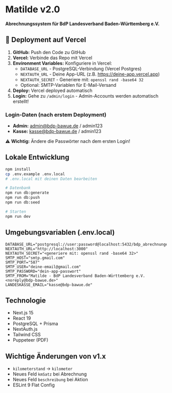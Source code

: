 # Matilde v2.0

**Abrechnungssystem für BdP Landesverband Baden-Württemberg e.V.**

## 🚀 Deployment auf Vercel

1. **GitHub:** Push den Code zu GitHub
2. **Vercel:** Verbinde das Repo mit Vercel
3. **Environment Variables:** Konfiguriere in Vercel:
   - `DATABASE_URL` - PostgreSQL-Verbindung (Vercel Postgres)
   - `NEXTAUTH_URL` - Deine App-URL (z.B. https://deine-app.vercel.app)
   - `NEXTAUTH_SECRET` - Generiere mit: `openssl rand -base64 32`
   - Optional: SMTP-Variablen für E-Mail-Versand
4. **Deploy:** Vercel deployed automatisch
5. **Login:** Gehe zu `/admin/login` - Admin-Accounts werden automatisch erstellt!

### Login-Daten (nach erstem Deployment)
- **Admin:** admin@bdp-bawue.de / admin123
- **Kasse:** kasse@bdp-bawue.de / admin123

⚠️ **Wichtig:** Ändere die Passwörter nach dem ersten Login!

## Lokale Entwicklung

```bash
npm install
cp .env.example .env.local
# .env.local mit deinen Daten bearbeiten

# Datenbank
npm run db:generate
npm run db:push
npm run db:seed

# Starten
npm run dev
```

## Umgebungsvariablen (.env.local)

```env
DATABASE_URL="postgresql://user:password@localhost:5432/bdp_abrechnungen"
NEXTAUTH_URL="http://localhost:3000"
NEXTAUTH_SECRET="<generiere mit: openssl rand -base64 32>"
SMTP_HOST="smtp.gmail.com"
SMTP_PORT="587"
SMTP_USER="deine-email@gmail.com"
SMTP_PASSWORD="dein-app-passwort"
SMTP_FROM="Matilde - BdP Landesverband Baden-Württemberg e.V. <noreply@bdp-bawue.de>"
LANDESKASSE_EMAIL="kasse@bdp-bawue.de"
```

## Technologie

- Next.js 15
- React 19
- PostgreSQL + Prisma
- NextAuth.js
- Tailwind CSS
- Puppeteer (PDF)

## Wichtige Änderungen von v1.x

- `kilometerstand` → `kilometer`
- Neues Feld `kmSatz` bei Abrechnung
- Neues Feld `beschreibung` bei Aktion
- ESLint 9 Flat Config
